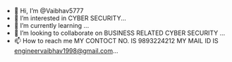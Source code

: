 - 👋 Hi, I’m @Vaibhav5777
- 👀 I’m interested in CYBER SECURITY...
- 🌱 I’m currently learning ...
- 💞️ I’m looking to collaborate on BUSINESS RELATED CYBER SECURITY ...
- 📫 How to reach me MY CONTOCT NO. IS 9893224212 MY MAIL ID IS engineervaibhav1998@gmail.com...

<!---
Vaibhav5777/Vaibhav5777 is a ✨ special ✨ repository because its `README.md` (this file) appears on your GitHub profile.
You can click the Preview link to take a look at your changes.
--->
